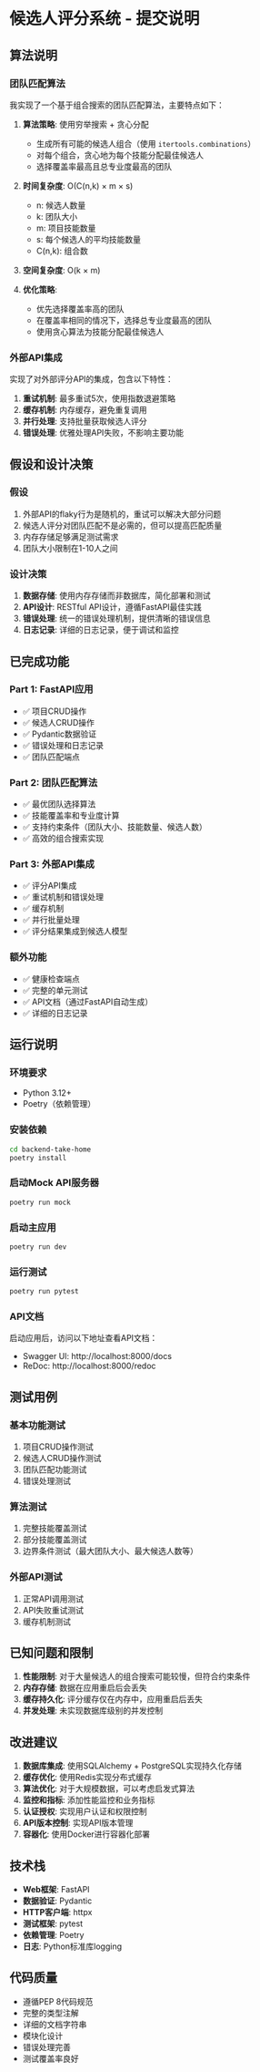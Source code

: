 # 候选人评分系统 - 提交说明

## 算法说明

### 团队匹配算法

我实现了一个基于组合搜索的团队匹配算法，主要特点如下：

1. **算法策略**: 使用穷举搜索 + 贪心分配
   - 生成所有可能的候选人组合（使用 `itertools.combinations`）
   - 对每个组合，贪心地为每个技能分配最佳候选人
   - 选择覆盖率最高且总专业度最高的团队

2. **时间复杂度**: O(C(n,k) × m × s)
   - n: 候选人数量
   - k: 团队大小
   - m: 项目技能数量
   - s: 每个候选人的平均技能数量
   - C(n,k): 组合数

3. **空间复杂度**: O(k × m)

4. **优化策略**:
   - 优先选择覆盖率高的团队
   - 在覆盖率相同的情况下，选择总专业度最高的团队
   - 使用贪心算法为技能分配最佳候选人

### 外部API集成

实现了对外部评分API的集成，包含以下特性：

1. **重试机制**: 最多重试5次，使用指数退避策略
2. **缓存机制**: 内存缓存，避免重复调用
3. **并行处理**: 支持批量获取候选人评分
4. **错误处理**: 优雅处理API失败，不影响主要功能

## 假设和设计决策

### 假设
1. 外部API的flaky行为是随机的，重试可以解决大部分问题
2. 候选人评分对团队匹配不是必需的，但可以提高匹配质量
3. 内存存储足够满足测试需求
4. 团队大小限制在1-10人之间

### 设计决策
1. **数据存储**: 使用内存存储而非数据库，简化部署和测试
2. **API设计**: RESTful API设计，遵循FastAPI最佳实践
3. **错误处理**: 统一的错误处理机制，提供清晰的错误信息
4. **日志记录**: 详细的日志记录，便于调试和监控

## 已完成功能

### Part 1: FastAPI应用
- ✅ 项目CRUD操作
- ✅ 候选人CRUD操作
- ✅ Pydantic数据验证
- ✅ 错误处理和日志记录
- ✅ 团队匹配端点

### Part 2: 团队匹配算法
- ✅ 最优团队选择算法
- ✅ 技能覆盖率和专业度计算
- ✅ 支持约束条件（团队大小、技能数量、候选人数）
- ✅ 高效的组合搜索实现

### Part 3: 外部API集成
- ✅ 评分API集成
- ✅ 重试机制和错误处理
- ✅ 缓存机制
- ✅ 并行批量处理
- ✅ 评分结果集成到候选人模型

### 额外功能
- ✅ 健康检查端点
- ✅ 完整的单元测试
- ✅ API文档（通过FastAPI自动生成）
- ✅ 详细的日志记录

## 运行说明

### 环境要求
- Python 3.12+
- Poetry（依赖管理）

### 安装依赖
```bash
cd backend-take-home
poetry install
```

### 启动Mock API服务器
```bash
poetry run mock
```

### 启动主应用
```bash
poetry run dev
```

### 运行测试
```bash
poetry run pytest
```

### API文档
启动应用后，访问以下地址查看API文档：
- Swagger UI: http://localhost:8000/docs
- ReDoc: http://localhost:8000/redoc

## 测试用例

### 基本功能测试
1. 项目CRUD操作测试
2. 候选人CRUD操作测试
3. 团队匹配功能测试
4. 错误处理测试

### 算法测试
1. 完整技能覆盖测试
2. 部分技能覆盖测试
3. 边界条件测试（最大团队大小、最大候选人数等）

### 外部API测试
1. 正常API调用测试
2. API失败重试测试
3. 缓存机制测试

## 已知问题和限制

1. **性能限制**: 对于大量候选人的组合搜索可能较慢，但符合约束条件
2. **内存存储**: 数据在应用重启后会丢失
3. **缓存持久化**: 评分缓存仅在内存中，应用重启后丢失
4. **并发处理**: 未实现数据库级别的并发控制

## 改进建议

1. **数据库集成**: 使用SQLAlchemy + PostgreSQL实现持久化存储
2. **缓存优化**: 使用Redis实现分布式缓存
3. **算法优化**: 对于大规模数据，可以考虑启发式算法
4. **监控和指标**: 添加性能监控和业务指标
5. **认证授权**: 实现用户认证和权限控制
6. **API版本控制**: 实现API版本管理
7. **容器化**: 使用Docker进行容器化部署

## 技术栈

- **Web框架**: FastAPI
- **数据验证**: Pydantic
- **HTTP客户端**: httpx
- **测试框架**: pytest
- **依赖管理**: Poetry
- **日志**: Python标准库logging

## 代码质量

- 遵循PEP 8代码规范
- 完整的类型注解
- 详细的文档字符串
- 模块化设计
- 错误处理完善
- 测试覆盖率良好 